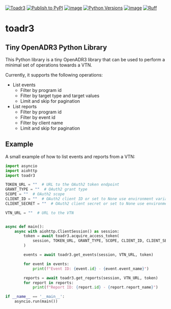 [![Toadr3](https://github.com/prelectai/toadr3/actions/workflows/test.yml/badge.svg?branch=main)](https://github.com/prelectai/toadr3/actions/workflows/test.yml)
[![Publish to PyPI](https://github.com/prelectai/toadr3/actions/workflows/publish.yml/badge.svg?branch=main)](https://github.com/prelectai/toadr3/actions/workflows/publish.yml)
[![image](https://img.shields.io/pypi/v/toadr3?label=pypi)](https://pypi.python.org/pypi/toadr3)
[![Python Versions](https://img.shields.io/pypi/pyversions/toadr3)](https://pypi.python.org/pypi/toadr3)
[![image](https://img.shields.io/pypi/l/toadr3.svg)](https://github.com/prelectai/toadr3/blob/main/LICENSE)
[![Ruff](https://img.shields.io/endpoint?url=https://raw.githubusercontent.com/astral-sh/ruff/main/assets/badge/v2.json)](https://github.com/astral-sh/ruff)

# toadr3

## Tiny OpenADR3 Python Library

This Python library is a tiny OpenADR3 library that can be used to perform a minimal set of
operations towards a VTN.

Currently, it supports the following operations:

- List events
  - Filter by program id
  - Filter by target type and target values
  - Limit and skip for pagination
- List reports
  - Filter by program id
  - Filter by event id
  - Filter by client name
  - Limit and skip for pagination

## Example
A small example of how to list events and reports from a VTN:

```python
import asyncio
import aiohttp
import toadr3

TOKEN_URL = ""  # URL to the OAuth2 token endpoint
GRANT_TYPE = ""  # OAuth2 grant type
SCOPE = ""  # OAuth2 scope
CLIENT_ID = ""  # OAuth2 client ID or set to None use environment variable
CLIENT_SECRET = ""  # OAuth2 client secret or set to None use environment variable

VTN_URL = ""  # URL to the VTN


async def main():
    async with aiohttp.ClientSession() as session:
        token = await toadr3.acquire_access_token(
            session, TOKEN_URL, GRANT_TYPE, SCOPE, CLIENT_ID, CLIENT_SECRET
        )

        events = await toadr3.get_events(session, VTN_URL, token)

        for event in events:
            print(f"Event ID: {event.id} - {event.event_name}")

        reports = await toadr3.get_reports(session, VTN_URL, token)
        for report in reports:
            print(f"Report ID: {report.id} - {report.report_name}")

if __name__ == '__main__':
    asyncio.run(main())
```